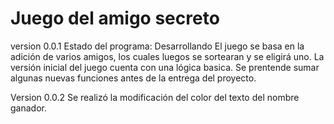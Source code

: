 <h1>Juego del amigo secreto</h1>
version 0.0.1
Estado del programa: Desarrollando
El juego se basa en la adición de varios amigos, los cuales luegos se sortearan y se eligirá uno.
La versión inicial del juego cuenta con una lógica basica.
Se prentende sumar algunas nuevas funciones antes de la entrega del proyecto.

Version 0.0.2
Se realizó la modificación del color del texto del nombre ganador.

